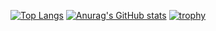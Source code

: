 [![Top Langs](https://github-readme-stats.vercel.app/api/top-langs/?username=Aki158rm&theme=gruvbox&show_icons=true&count_private=true)](https://github.com/anuraghazra/github-readme-stats)
[![Anurag's GitHub stats](https://github-readme-stats.vercel.app/api?username=Aki158)](https://github.com/Aki158/github-readme-stats)
[![trophy](https://github-profile-trophy.vercel.app/?username=Aki158)](https://github.com/Aki158/github-profile-trophy)

<!--
**Aki158/Aki158** is a ✨ _special_ ✨ repository because its `README.md` (this file) appears on your GitHub profile.

Here are some ideas to get you started:

- 🔭 I’m currently working on ...
- 🌱 I’m currently learning ...
- 👯 I’m looking to collaborate on ...
- 🤔 I’m looking for help with ...
- 💬 Ask me about ...
- 📫 How to reach me: ...
- 😄 Pronouns: ...
- ⚡ Fun fact: ...
-->
